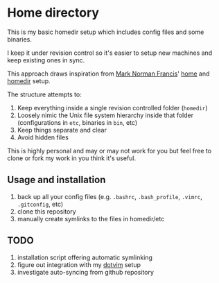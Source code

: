 # Home directory

This is my basic homedir setup which includes config files and some binaries.

I keep it under revision control so it's easier to setup new machines and keep existing ones in sync.

This approach draws inspiration from [Mark Norman Francis](https://github.com/norm/)' [home](https://github.com/norm/home/) and [homedir](https://github.com/norm/homedir/) setup.

The structure attempts to:

1. Keep everything inside a single revision controlled folder (`homedir`)
1. Loosely nimic the Unix file system hierarchy inside that folder (configurations in `etc`, binaries in `bin`, etc)
1. Keep things separate and clear
1. Avoid hidden files

This is highly personal and may or may not work for you but feel free to clone or fork my work in you think it's useful.

## Usage and installation

1. back up all your config files (e.g. `.bashrc`, `.bash_profile`, `.vimrc`, `.gitconfig`, etc)
1. clone this repository
1. manually create symlinks to the files in homedir/etc

## TODO

1. installation script offering automatic symlinking
1. figure out integration with my [dotvim](https://github.com/adrianocastro/dotvim) setup
1. investigate auto-syncing from github repository
